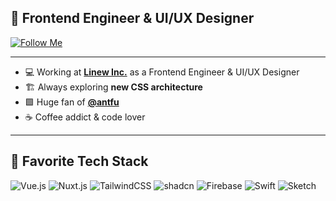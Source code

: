 ## 🚀 Frontend Engineer & UI/UX Designer  

[![Follow Me](https://img.shields.io/github/followers/your-username?label=Follow%20Me&style=social)](https://github.com/your-username)

---

- 💻 Working at **[Linew Inc.](https://your-company-website.com)** as a Frontend Engineer & UI/UX Designer  
- 🏗 Always exploring **new CSS architecture**
- 🟩 Huge fan of **[@antfu](https://github.com/antfu)**
- ☕ Coffee addict & code lover

---

## 💙 Favorite Tech Stack
![Vue.js](https://img.shields.io/badge/-Vue.js-4FC08D?style=flat-square&logo=vue.js&logoColor=white)
![Nuxt.js](https://img.shields.io/badge/-Nuxt.js-00C58E?style=flat-square&logo=nuxt.js&logoColor=white)
![TailwindCSS](https://img.shields.io/badge/-TailwindCSS-06B6D4?style=flat-square&logo=tailwindcss&logoColor=white)
![shadcn](https://img.shields.io/badge/-shadcn-000000?style=flat-square)
![Firebase](https://img.shields.io/badge/-Firebase-FFCA28?style=flat-square&logo=firebase)
![Swift](https://img.shields.io/badge/-Swift-FA7343?style=flat-square&logo=swift&logoColor=white)
![Sketch](https://img.shields.io/badge/-Sketch-F7B500?style=flat-square&logo=sketch&logoColor=white)

